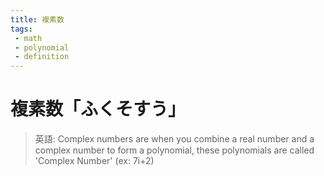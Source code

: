```yaml
---
title: 複素数
tags:
 - math
 - polynomial
 - definition
---
```

# 複素数「ふくそすう」

> 英語: Complex numbers are when you combine a real number and a complex number to form a polynomial, these polynomials are called 'Complex Number' (ex: 7i+2)
